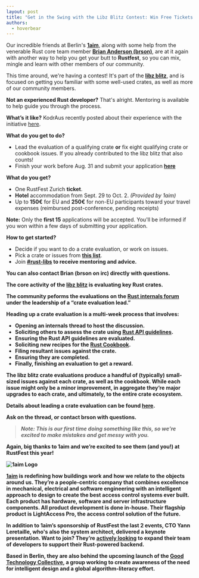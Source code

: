 ```yaml
---
layout: post
title: "Get in the Swing with the Libz Blitz Contest: Win Free Tickets to Zurich!"
authors:
  - hoverbear
---
```


Our incredible friends at Berlin's **[1aim](http://1aim.com/)**, along with some help from the <span id="glorification">venerable</span> Rust core team member **[Brian Anderson (brson)](https://github.com/brson/)**, are at it again with another way to help you get your butt to **Rustfest**, so you can mix, mingle and learn with other members of our community.

This time around, we're having a contest! It's part of the **[libz blitz](https://blog.rust-lang.org/2017/05/05/libz-blitz.html)**, and is focused on getting you familiar with some well-used crates, as well as more of our community members.

**Not an experienced Rust developer?** That's alright. Mentoring is available to help guide you through the process.

**What’s it like?** KodrAus recently posted about their experience with the initiative [here](https://www.reddit.com/r/rust/comments/6lkuyd/my_experience_with_the_libz_blitz/).

**What do you get to do?**

- Lead the evaluation of a qualifying crate **or** fix eight qualifying crate or cookbook issues. If you already contributed to the libz blitz that also counts!
- Finish your work before Aug. 31 and submit your application [**here**](https://goo.gl/forms/Sgb7aAfonSzxxQUj2)

**What do you get?**

- One RustFest Zurich **ticket**.
- **Hotel** accommodation from Sept. 29 to Oct. 2. *(Provided by 1aim)*
- Up to **150€** for EU and **250€** for non-EU participants toward your travel expenses (reimbursed post-conference, pending receipts)


**Note:** Only the **first 15** applications will be accepted. You'll be informed if you won within a few days of submitting your application.

**How to get started?**

- Decide if you want to do a crate evaluation, or work on issues.
- Pick a crate or issues from **[this list](https://internals.rust-lang.org/t/rust-libz-blitz/5184)**.
- Join <strong><a href="https://kiwiirc.com/client/irc.mozilla.org/?nick=libblitzer|?#rust-libs">#rust-libs</a><strong> to receive mentoring and advice.

**You** can also contact **Brian (brson on irc)** directly with questions.

The core activity of the **[libz blitz](lb)** is evaluating key Rust crates.

The community peforms the evaluations on the **[Rust internals forum](f)** under the leadership of a “crate evaluation lead.”

Heading up  a crate evaluation is a multi-week process that involves:

- Opening an internals thread to host the discussion.
- Soliciting others to assess the crate using **[Rust API guidelines](g)**.
- Ensuring the Rust API guidelines are evaluated.
- Soliciting new recipes for the **[Rust Cookbook](c)**.
- Filing resultant issues against the crate.
- Ensuring they are completed.
- Finally, finishing an evaluation to get a reward.

[lb]: https://internals.rust-lang.org/t/rust-libz-blitz/5184
[f]: http://internals.rust-lang.org/
[c]: http://github.com/brson/rust-cookbook

The libz blitz crate evaluations produce a handful of (typically) small-sized issues against each crate, as well as the cookbook. While each issue might only be a minor improvement, in aggregate they’re major upgrades to each crate, and ultimately, to the entire crate ecosystem.

Details about leading a crate evaluation can be found [here](https://internals.rust-lang.org/t/rust-libz-blitz/5184/80).

Ask on the thread, or contact **brson** with questions.

> *Note: This is our first time doing something like this, so we're excited to make mistakes and get messy with **you**.*

Again, big thanks to **1aim** and we’re excited to see them (and **you!**) at **RustFest** this year!

![1aim Logo](assets/sponsors/1aim.svg)

**[1aim](https://1aim.com/)** is redefining how buildings work and how we relate to the objects around us. They’re a people-centric company that combines excellence in mechanical, electrical and software engineering with an intelligent approach to design to create the best access control systems ever built. Each product has hardware, software and server infrastructure components. All product development is done in-house. Their flagship product is LightAccess Pro, the access control solution of the future.

In addition to 1aim’s sponsorship of **RustFest** the last 2 events, CTO **Yann Leretaille**, who's also the system architect, delivered a keynote presentation. **Want to join?** They’re **[actively looking](https://1aim.com/#careers)** to expand their team of developers to support their **Rust-powered backend**.

Based in Berlin, they are also behind the upcoming launch of the **[Good Technology Collective](http://goodtechnologycollective.com/)**, a group working to create awareness of the need for intelligent design and a global algorithm-literacy effort.

<script>
  const adj = [ "venerable", "honourable", "mighty", "wizened", "Right Honourable", "incredible" ],
        cycleTime = 4000;
  let cycleBrsonGlorification = () => {
    let brsonElem = document.getElementById("glorification");
    if (brsonElem) {
      brsonElem.innerHTML = adj[Math.floor(Math.random()*adj.length)];
    }
  }

  document.addEventListener("DOMContentLoaded", cycleBrsonGlorification);
  window.setInterval(cycleBrsonGlorification, cycleTime);
</script>

